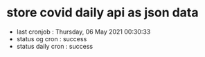 # store covid daily api as json data

- last cronjob : Thursday, 06 May 2021 00:30:33
- status og cron : success
- status daily cron : success
      
      